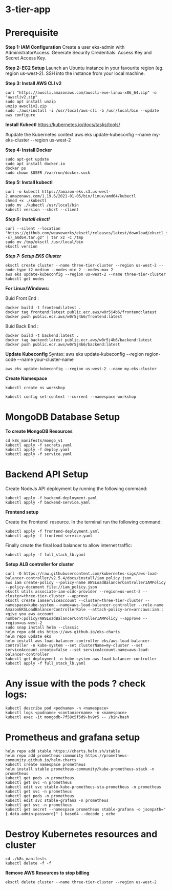 # 3-tier-app

# Prerequisite 

**Step 1: IAM Configuration**
Create a user eks-admin with AdministratorAccess.
Generate Security Credentials: Access Key and Secret Access Key.

**Step 2: EC2 Setup**
Launch an Ubuntu instance in your favourite region (eg. region us-west-2).
SSH into the instance from your local machine.

**Step 3: Install AWS CLI v2**
```
curl "https://awscli.amazonaws.com/awscli-exe-linux-x86_64.zip" -o "awscliv2.zip"
sudo apt install unzip
unzip awscliv2.zip
sudo ./aws/install -i /usr/local/aws-cli -b /usr/local/bin --update
aws configure
```
**Install Kubectl**
https://kubernetes.io/docs/tasks/tools/

#update the Kubernetes context
aws eks update-kubeconfig --name my-eks-cluster --region us-west-2

**Step 4: Install Docker**
```
sudo apt-get update
sudo apt install docker.io
docker ps
sudo chown $USER /var/run/docker.sock
```

**Step 5: Install kubectl**
```
curl -o kubectl https://amazon-eks.s3.us-west-2.amazonaws.com/1.19.6/2021-01-05/bin/linux/amd64/kubectl
chmod +x ./kubectl
sudo mv ./kubectl /usr/local/bin
kubectl version --short --client
```

***Step 6: Install eksctl***
```
curl --silent --location "https://github.com/weaveworks/eksctl/releases/latest/download/eksctl_$(uname -s)_amd64.tar.gz" | tar xz -C /tmp
sudo mv /tmp/eksctl /usr/local/bin
eksctl version
```

***Step 7: Setup EKS Cluster***
```
eksctl create cluster --name three-tier-cluster --region us-west-2 --node-type t2.medium --nodes-min 2 --nodes-max 2
aws eks update-kubeconfig --region us-west-2 --name three-tier-cluster
kubectl get nodes
```

**For Linux/Windows:**

Buid Front End :

```
docker build -t frontend:latest . 
docker tag frontend:latest public.ecr.aws/w0r5j4b6/frontend:latest
docker push public.ecr.aws/w0r5j4b6/frontend:latest
```


Buid Back End :

```
docker build -t backend:latest . 
docker tag backend:latest public.ecr.aws/w0r5j4b6/backend:latest
docker push public.ecr.aws/w0r5j4b6/backend:latest
```

**Update Kubeconfig**
Syntax: aws eks update-kubeconfig --region region-code --name your-cluster-name
```
aws eks update-kubeconfig --region us-west-2 --name my-eks-cluster
```

**Create Namespace**
```
kubectl create ns workshop

kubectl config set-context --current --namespace workshop
```

# MongoDB Database Setup

**To create MongoDB Resources**
```
cd k8s_manifests/mongo_v1
kubectl apply -f secrets.yaml
kubectl apply -f deploy.yaml
kubectl apply -f service.yaml
```

# Backend API Setup

Create NodeJs API deployment by running the following command:
```
kubectl apply -f backend-deployment.yaml
kubectl apply -f backend-service.yaml
```


**Frontend setup**

Create the Frontend  resource. In the terminal run the following command:
```
kubectl apply -f frontend-deployment.yaml
kubectl apply -f frontend-service.yaml
```

Finally create the final load balancer to allow internet traffic:
```
kubectl apply -f full_stack_lb.yaml
```

**Setup ALB controller for cluster**
```
curl -O https://raw.githubusercontent.com/kubernetes-sigs/aws-load-balancer-controller/v2.5.4/docs/install/iam_policy.json
aws iam create-policy --policy-name AWSLoadBalancerControllerIAMPolicy --policy-document file://iam_policy.json
eksctl utils associate-iam-oidc-provider --region=us-west-2 --cluster=three-tier-cluster --approve
eksctl create iamserviceaccount --cluster=three-tier-cluster --namespace=kube-system --name=aws-load-balancer-controller --role-name AmazonEKSLoadBalancerControllerRole --attach-policy-arn=arn:aws:iam::<give you aws account number>:policy/AWSLoadBalancerControllerIAMPolicy --approve --region=us-west-2
sudo snap install helm --classic
helm repo add eks https://aws.github.io/eks-charts
helm repo update eks
helm install aws-load-balancer-controller eks/aws-load-balancer-controller -n kube-system --set clusterName=my-cluster --set serviceAccount.create=false --set serviceAccount.name=aws-load-balancer-controller
kubectl get deployment -n kube-system aws-load-balancer-controller
kubectl apply -f full_stack_lb.yaml
```

# Any issue with the pods ? check logs:
```
kubectl describe pod <podname> -n <namespace>
kubectl logs <podname> <contaniername> -n <namespace>
kubectl exec -it mongodb-7f58c5f5d9-bv9r5 -- /bin/bash
```


# Prometheus and grafana setup 

```
helm repo add stable https://charts.helm.sh/stable
helm repo add prometheus-community https://prometheus-community.github.io/helm-charts
kubectl create namespace prometheus
helm install stable prometheus-community/kube-prometheus-stack -n prometheus
kubectl get pods -n prometheus
kubectl get svc -n prometheus
kubectl edit svc stable-kube-prometheus-sta-prometheus -n prometheus
kubectl get svc -n prometheus
kubectl get pods -n prometheus
kubectl edit svc stable-grafana -n prometheus
kubectl get svc -n prometheus
kubectl get secret --namespace prometheus stable-grafana -o jsonpath="{.data.admin-password}" | base64 --decode ; echo
```

# Destroy Kubernetes resources and cluster
```
cd ./k8s_manifests
kubectl delete -f -f
```

**Remove AWS Resources to stop billing**
```
eksctl delete cluster --name three-tier-cluster --region us-west-2
```


